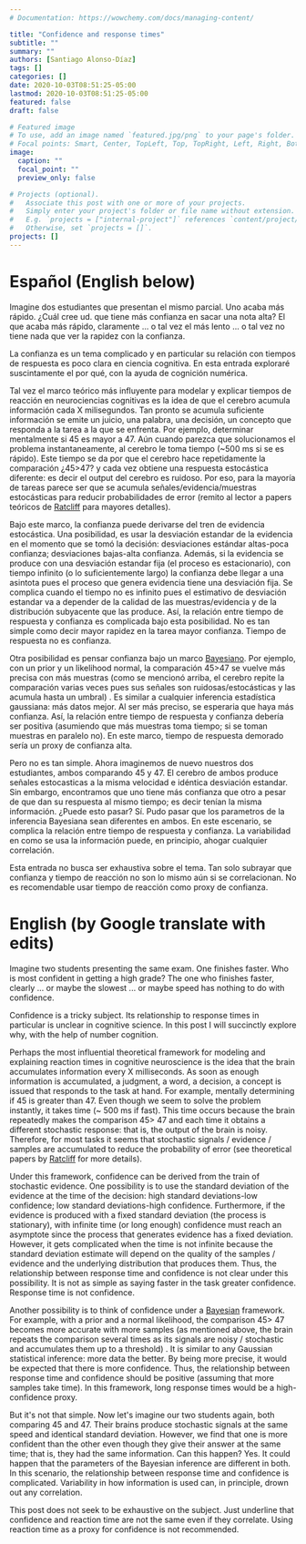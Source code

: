 ```yaml
---
# Documentation: https://wowchemy.com/docs/managing-content/

title: "Confidence and response times"
subtitle: ""
summary: ""
authors: [Santiago Alonso-Díaz]
tags: []
categories: []
date: 2020-10-03T08:51:25-05:00
lastmod: 2020-10-03T08:51:25-05:00
featured: false
draft: false

# Featured image
# To use, add an image named `featured.jpg/png` to your page's folder.
# Focal points: Smart, Center, TopLeft, Top, TopRight, Left, Right, BottomLeft, Bottom, BottomRight.
image:
  caption: ""
  focal_point: ""
  preview_only: false

# Projects (optional).
#   Associate this post with one or more of your projects.
#   Simply enter your project's folder or file name without extension.
#   E.g. `projects = ["internal-project"]` references `content/project/deep-learning/index.md`.
#   Otherwise, set `projects = []`.
projects: []
---
```


# Español (English below)

Imagine dos estudiantes que presentan el mismo parcial. Uno acaba más rápido. ¿Cuál cree ud. que tiene más confianza en sacar una nota alta? El que acaba más rápido, claramente ... o tal vez el más lento ... o tal vez no tiene nada que ver la rapidez con la confianza. 

La confianza es un tema complicado y en particular su relación con tiempos de respuesta es poco clara en ciencia cognitiva. En esta entrada exploraré suscintamente el por qué, con la ayuda de cognición numérica.  

Tal vez el marco teórico más influyente para modelar y explicar tiempos de reacción en neurociencias cognitivas es la idea de que el cerebro acumula información cada X milisegundos. Tan pronto se acumula suficiente información se emite un juicio, una palabra, una decisión, un concepto que responda a la tarea a la que se enfrenta. Por ejemplo, determinar mentalmente si 45 es mayor a 47. Aún cuando parezca que solucionamos el problema instantaneamente, al cerebro le toma tiempo (~500 ms si se es rápido). Este tiempo se da por que el cerebro hace repetidamente la comparación ¿45>47? y cada vez obtiene una respuesta estocástica diferente: es decir el output del cerebro es ruidoso. Por eso, para la mayoría de tareas parece ser que se acumula señales/evidencia/muestras estocásticas para reducir probabilidades de error (remito al lector a papers teóricos de [Ratcliff](https://u.osu.edu/ratcliffmckoon/) para mayores detalles).

Bajo este marco, la confianza puede derivarse del tren de evidencia estocástica. Una posibilidad, es usar la desviación estandar de la evidencia en el momento que se tomó la decisión: desviaciones estándar altas-poca confianza; desviaciones bajas-alta confianza. Además, si la evidencia se produce con una desviación estandar fija (el proceso es estacionario), con  tiempo infinito (o lo suficientemente largo) la confianza debe llegar a una asintota pues el proceso que genera evidencia tiene una desviación fija.  Se complica cuando el tiempo no es infinito pues el estimativo de desviación estandar va a depender de la calidad de las muestras/evidencia y de la distribución subyacente que las produce. Así, la relación entre tiempo de respuesta y confianza es complicada bajo esta posibilidad. No es tan simple como decir mayor rapidez en la tarea mayor confianza. Tiempo de respuesta no es confianza.

Otra posibilidad es pensar confianza bajo un marco [Bayesiano](https://www.nature.com/articles/nn.4240). Por ejemplo, con un prior y un likelihood normal, la comparación 45>47 se vuelve más precisa con más muestras (como se mencionó arriba, el cerebro repite la comparación varias veces pues sus señales son ruidosas/estocásticas y las acumula hasta un umbral) . Es similar a cualquier inferencia estadística gaussiana: más datos mejor. Al ser más preciso, se esperaria que haya más confianza. Así, la relación entre tiempo de respuesta y confianza debería ser positiva (asumiendo que más muestras toma tiempo; si se toman muestras en paralelo no). En este marco, tiempo de respuesta demorado sería un proxy de confianza alta.

Pero no es tan simple. Ahora imaginemos de nuevo nuestros dos estudiantes, ambos comparando 45 y 47.    El cerebro de ambos produce señales estocasticas a la misma velocidad e idéntica desviación estandar. Sin embargo, encontramos que uno tiene más confianza que otro a pesar de que dan su respuesta al mismo tiempo; es decir tenían la misma información. ¿Puede esto pasar? Sí. Pudo pasar que los parametros de la inferencia Bayesiana sean diferentes en ambos. En este escenario, se complica la relación entre tiempo de respuesta y confianza. La variabilidad en como se usa la información puede, en principio, ahogar cualquier correlación.

Esta entrada no busca ser exhaustiva sobre el tema. Tan solo subrayar que confianza y tiempo de reacción no son lo mismo aún si se correlacionan. No es recomendable usar tiempo de reacción como proxy de confianza.



# English (by Google translate with edits)

Imagine two students presenting the same exam. One finishes faster. Who is most confident in getting a high grade? The one who finishes faster, clearly ... or maybe the slowest ... or maybe speed has nothing to do with confidence.

Confidence is a tricky subject. Its relationship to response times in particular is unclear in cognitive science. In this post I will succinctly explore why, with the help of number cognition.

Perhaps the most influential theoretical framework for modeling and explaining reaction times in cognitive neuroscience is the idea that the brain accumulates information every X milliseconds. As soon as enough information is accumulated, a judgment, a word, a decision, a concept is issued that responds to the task at hand. For example, mentally determining if 45 is greater than 47. Even though we seem to solve the problem instantly, it takes time (~ 500 ms if fast). This time occurs because the brain repeatedly makes the comparison 45> 47 and each time it obtains a different stochastic response: that is, the output of the brain is noisy. Therefore, for most tasks it seems that stochastic signals / evidence / samples are accumulated to reduce the probability of error (see theoretical papers by [Ratcliff](https://u.osu.edu/ratcliffmckoon/) for more details).

Under this framework, confidence can be derived from the train of stochastic evidence. One possibility is to use the standard deviation of the evidence at the time of the decision: high standard deviations-low confidence; low standard deviations-high confidence. Furthermore, if the evidence is produced with a fixed standard deviation (the process is stationary), with infinite time (or long enough)  confidence must reach an asymptote since the process that generates evidence has a fixed deviation. However, it gets complicated when the time is not infinite because the standard deviation estimate will depend on the quality of the samples / evidence and the underlying distribution that produces them. Thus, the relationship between response time and confidence is not clear under this possibility. It is not as simple as saying faster in the task greater confidence. Response time is not confidence.

Another possibility is to think of confidence under a [Bayesian](https://www.nature.com/articles/nn.4240) framework. For example, with a prior and a normal likelihood, the comparison 45> 47 becomes more accurate with more samples (as mentioned above, the brain repeats the comparison several times as its signals are noisy / stochastic and accumulates them up to a threshold) . It is similar to any Gaussian statistical inference: more data the better. By being more precise, it would be expected that there is more confidence. Thus, the relationship between response time and confidence should be positive (assuming that more samples take time). In this framework, long response times would be a high-confidence proxy.

But it's not that simple. Now let's imagine our two students again, both comparing 45 and 47. Their brains produce stochastic signals at the same speed and identical standard deviation. However, we find that one is more confident than the other even though they give their answer at the same time; that is, they had the same information. Can this happen? Yes. It could happen that the parameters of the Bayesian inference are different in both. In this scenario, the relationship between response time and confidence is complicated. Variability in how information is used can, in principle, drown out any correlation.

This post does not seek to be exhaustive on the subject. Just underline that confidence and reaction time are not the same even if they correlate. Using reaction time as a proxy for confidence is not recommended.